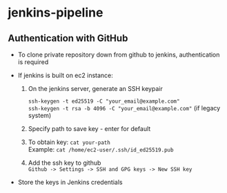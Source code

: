 # jenkins-pipeline

## Authentication with GitHub
- To clone private repository down from github to jenkins, authentication is required
- If jenkins is built on ec2 instance:

    1. On the jenkins server, generate an SSH keypair

        `ssh-keygen -t ed25519 -C "your_email@example.com"`\
        `ssh-keygen -t rsa -b 4096 -C "your_email@example.com"` (if legacy system) 
    2. Specify path to save key - enter for default
    3. To obtain key: `cat your-path`\
        Example: `cat /home/ec2-user/.ssh/id_ed25519.pub`

    2. Add the ssh key to github \
        `Github -> Settings -> SSH and GPG keys -> New SSH key`
- Store the keys in Jenkins credentials

